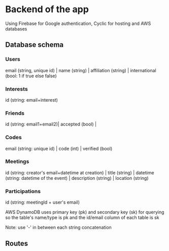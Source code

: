 # Backend of the app
Using Firebase for Google authentication, Cyclic for hosting and AWS databases

## Database schema
### Users
email (string, unique id) |  name (string) | affiliation (string) | international (bool: 1 if true else false)
### Interests
id (string: email+interest)
### Friends
id (string: email1+email2)| accepted (bool) | 
### Codes
email (string: unique id) | code (int) | verified (bool)
### Meetings
id (string: creator's email+datetime at creation) | title (string) | datetime (string: datetime of the event) | description (string) | location (string)
### Participations
id (string: meetingId + user's email)

AWS DynamoDB uses primary key (pk) and secondary key (sk) for querying so the table's name/type is pk and the id/email column of each table is sk

Note: use '-' in between each string concatenation

## Routes
